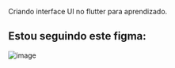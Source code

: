 Criando interface UI no flutter para aprendizado.

## Estou seguindo este figma: 
![image](https://user-images.githubusercontent.com/69121686/235495404-aae25635-3d72-4c7e-9275-0a1e3379d8f8.png)

